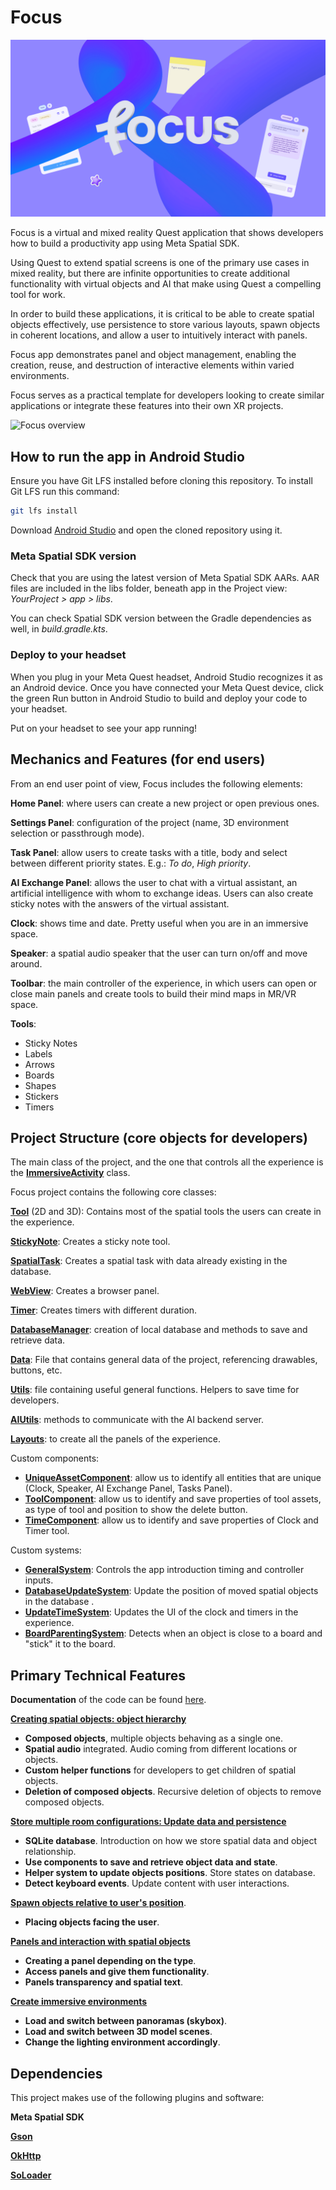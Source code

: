 # Focus

![Focus Banner](./Documentation/Resources/focus_icon.png "Focus")

Focus is a virtual and mixed reality Quest application that shows developers how to build a productivity app using Meta Spatial SDK.

Using Quest to extend spatial screens is one of the primary use cases in mixed reality, but there are infinite opportunities to create additional functionality with virtual objects and AI that make using Quest a compelling tool for work.

In order to build these applications, it is critical to be able to create spatial objects effectively, use persistence to store various layouts, spawn objects in coherent locations, and allow a user to intuitively interact with panels.

Focus app demonstrates panel and object management, enabling the creation, reuse, and destruction of interactive elements within varied environments.

Focus serves as a practical template for developers looking to create similar applications or integrate these features into their own XR projects.

![Focus overview](./Documentation/Resources/general.gif)


## How to run the app in Android Studio

Ensure you have Git LFS installed before cloning this repository. To install Git LFS run this command:
```sh
git lfs install
```

Download [Android Studio](https://developer.android.com/studio) and open the cloned repository using it.

### Meta Spatial SDK version

Check that you are using the latest version of Meta Spatial SDK AARs. AAR files are included in the libs folder, beneath app in the Project view: *YourProject > app > libs*.

You can check Spatial SDK version between the Gradle dependencies as well, in *build.gradle.kts*.


### Deploy to your headset

When you plug in your Meta Quest headset, Android Studio recognizes it as an Android device. Once you have connected your Meta Quest device, click the green Run button in Android Studio to build and deploy your code to your headset.

Put on your headset to see your app running!


## Mechanics and Features (for end users)

From an end user point of view, Focus includes the following elements:

**Home Panel**: where users can create a new project or open previous ones.

**Settings Panel**: configuration of the project (name, 3D environment selection or passthrough mode).

**Task Panel**: allow users to create tasks with a title, body and select between different priority states. E.g.: *To do*, *High priority*.

**AI Exchange Panel**: allows the user to chat with a virtual assistant, an artificial intelligence with whom to exchange ideas. Users can also create sticky notes with the answers of the virtual assistant.

**Clock**: shows time and date. Pretty useful when you are in an immersive space.

**Speaker**: a spatial audio speaker that the user can turn on/off and move around.

**Toolbar**: the main controller of the experience, in which users can open or close main panels and create tools to build their mind maps in MR/VR space.

**Tools**:
- Sticky Notes
- Labels
- Arrows
- Boards
- Shapes
- Stickers
- Timers


## Project Structure (core objects for developers)

The main class of the project, and the one that controls all the experience is the  [**ImmersiveActivity**](./app/src/main/java/com/meta/theelectricfactory/focus/ImmersiveActivity.kt) class.

Focus project contains the following core classes:

[**Tool**](./app/src/main/java/com/meta/theelectricfactory/focus/Tool.kt) (2D and 3D): Contains most of the spatial tools the users can create in the experience.

[**StickyNote**](./app/src/main/java/com/meta/theelectricfactory/focus/StickyNote.kt): Creates a sticky note tool.

[**SpatialTask**](./app/src/main/java/com/meta/theelectricfactory/focus/SpatialTask.kt): Creates a spatial task with data already existing in the database.

[**WebView**](./app/src/main/java/com/meta/theelectricfactory/focus/WebView.kt): Creates a browser panel.

[**Timer**](./app/src/main/java/com/meta/theelectricfactory/focus/Timer.kt): Creates timers with different duration.

[**DatabaseManager**](./app/src/main/java/com/meta/theelectricfactory/focus/DatabaseManager.kt): creation of local database and methods to save and retrieve data.

[**Data**](./app/src/main/java/com/meta/theelectricfactory/focus/Data.kt): File that contains general data of the project, referencing drawables, buttons, etc.

[**Utils**](./app/src/main/java/com/meta/theelectricfactory/focus/Utils.kt): file containing useful general functions. Helpers to save time for developers.

[**AIUtils**](./app/src/main/java/com/meta/theelectricfactory/focus/AIUtils.kt): methods to communicate with the AI backend server.

[**Layouts**](./app/src/main/res/layout): to create all the panels of the experience.

Custom components:
- [**UniqueAssetComponent**](./app/src/main/java/com/meta/theelectricfactory/focus/UniqueAssetComponent.kt): allow us to identify all entities that are unique (Clock, Speaker, AI Exchange Panel, Tasks Panel).
- [**ToolComponent**](./app/src/main/java/com/meta/theelectricfactory/focus/ToolComponent.kt): allow us to identify and save properties of tool assets, as type of tool and position to show the delete button.
- [**TimeComponent**](./app/src/main/java/com/meta/theelectricfactory/focus/TimeComponent.kt): allow us to identify and save properties of Clock and Timer tool.

Custom systems:
- [**GeneralSystem**](./app/src/main/java/com/meta/theelectricfactory/focus/GeneralSystem.kt): Controls the app introduction timing and controller inputs.
- [**DatabaseUpdateSystem**](./app/src/main/java/com/meta/theelectricfactory/focus/DatabaseUpdateSystem.kt): Update the position of moved spatial objects in the database .
- [**UpdateTimeSystem**](./app/src/main/java/com/meta/theelectricfactory/focus/UpdateTimeSystem.kt): Updates the UI of the clock and timers in the experience.
- [**BoardParentingSystem**](./app/src/main/java/com/meta/theelectricfactory/focus/BoardParentingSystem.kt): Detects when an object is close to a board and "stick" it to the board.


## Primary Technical Features

**Documentation** of the code can be found [here](./Documentation/README.md).

[**Creating spatial objects: object hierarchy**](./Documentation/ObjectHierarchy.md)
- **Composed objects**, multiple objects behaving as a single one.
- **Spatial audio** integrated. Audio coming from different locations or objects.
- **Custom helper functions** for developers to get children of spatial objects.
- **Deletion of composed objects**. Recursive deletion of objects to remove composed objects.

[**Store multiple room configurations: Update data and persistence**](./Documentation/DataUpdateAndPersistence.md)
- **SQLite database**. Introduction on how we store spatial data and object relationship.
- **Use components to save and retrieve object data and state**.
- **Helper system to update objects positions**. Store states on database.
- **Detect keyboard events**. Update content with user interactions.

[**Spawn objects relative to user's position**](./Documentation/ObjectPlacing.md).
- **Placing objects facing the user**.

[**Panels and interaction with spatial objects**](./Documentation/PanelsAndInteraction.md)
- **Creating a panel depending on the type**.
- **Access panels and give them functionality**.
- **Panels transparency and spatial text**.

[**Create immersive environments**](./Documentation/EnvironmentsCreation.md)
- **Load and switch between panoramas (skybox)**.
- **Load and switch between 3D model scenes**.
- **Change the lighting environment accordingly**.


## Dependencies
This project makes use of the following plugins and software:

**Meta Spatial SDK**

[**Gson**](https://github.com/google/gson)

[**OkHttp**](https://github.com/square/okhttp)

[**SoLoader**](https://github.com/facebook/SoLoader)
